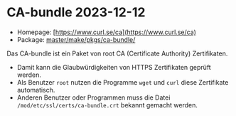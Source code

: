 # CA-bundle 2023-12-12
 - Homepage: [https://www.curl.se/ca](https://www.curl.se/ca)
 - Package: [master/make/pkgs/ca-bundle/](https://github.com/Freetz-NG/freetz-ng/tree/master/make/pkgs/ca-bundle/)

Das CA-bundle ist ein Paket von root CA (Certificate Authority) Zertifikaten.
<br>
 * Damit kann die Glaubwürdigkeiten von HTTPS Zertifikaten geprüft werden.
 * Als Benutzer ```root``` nutzen die Programme ```wget``` und ```curl``` diese Zertifikate automatisch.
 * Anderen Benutzer oder Programmen muss die Datei ```/mod/etc/ssl/certs/ca-bundle.crt``` bekannt gemacht werden.

